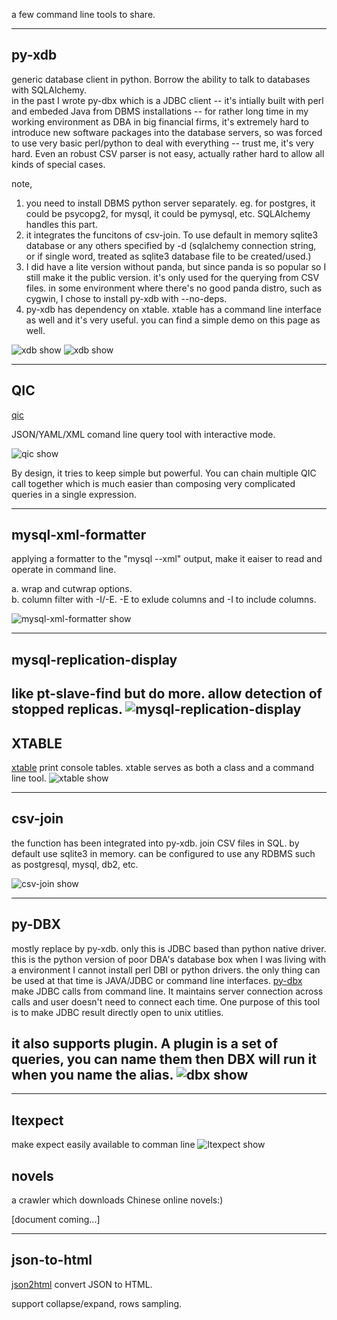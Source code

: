 a few command line tools to share. 

----

## py-xdb
generic database client in python.  Borrow the ability to talk to databases with SQLAlchemy.  
in the past I wrote py-dbx which is a JDBC client -- it's intially built with perl and embeded Java from DBMS installations -- for rather long time in my working environment as DBA in big financial firms, it's extremely hard to introduce new software packages into the database servers, so was forced to use very basic perl/python to deal with everything -- trust me, it's very hard.  Even an robust CSV parser is not easy, actually rather hard to allow all kinds of special cases.

note, 
1. you need to install DBMS python server separately. eg. for postgres, it could be psycopg2, for mysql, it could be pymysql, etc.  SQLAlchemy handles this part.
2. it integrates the funcitons of csv-join.  To use default in memory sqlite3 database or any others specified by -d (sqlalchemy connection string, or if single word, treated as sqlite3 database file to be created/used.)
3. I did have a lite version without panda, but since panda is so popular so I still make it the public version.  it's only used for the querying from CSV files.  in some environment where there's no good panda distro, such as cygwin, I chose to install py-xdb with --no-deps. 
4. py-xdb has dependency on xtable. xtable has a command line interface as well and it's very useful. you can find a simple demo on this page as well.

![xdb show](/assets/images/xdb.gif)
![xdb show](/assets/images/xdb2.gif)

----

## QIC
[qic](https://walkerever.github.io/qic)

JSON/YAML/XML comand line query tool with interactive mode.

![qic show](/assets/images/qic.show.gif)

By design, it tries to keep simple but powerful.  You can chain multiple QIC call together which is much easier than composing very complicated queries in a single expression.  

----

## mysql-xml-formatter
applying a formatter to the "mysql --xml" output, make it eaiser to read and operate in command line. 

a.  wrap and cutwrap options. \
b.  column filter with -I/-E.   -E to exlude columns and -I to include columns.  

![mysql-xml-formatter show](/assets/images/mysql-xml-formatter.gif)


-----


## mysql-replication-display
like pt-slave-find but do more.  allow detection of stopped replicas.
![mysql-replication-display](/assets/images/mysql_repl_display.gif)
-----


## XTABLE
[xtable](https://walkerever.github.io/xtable)
print console tables. xtable serves as both a class and a command line tool.
![xtable show](/assets/images/xtable.gif)

----
## csv-join 
the function has been integrated into py-xdb.
join CSV files in SQL. by default use sqlite3 in memory. can be configured to use any RDBMS such as postgresql, mysql, db2, etc.

![csv-join show](/assets/images/csvjoin.gif)

----

## py-DBX 
mostly replace by py-xdb. only this is JDBC based than python native driver. this is the python version of poor DBA's database box when I was living with a environment I cannot install perl DBI or python drivers. the only thing can be used at that time is JAVA/JDBC or command line interfaces.
[py-dbx](https://walkerever.github.io/py-dbx)
make JDBC calls from command line. It maintains server connection across calls and user doesn't need to connect each time.  One purpose of this tool is to make JDBC result directly open to unix utitlies.  

it also supports plugin. A plugin is a set of queries, you can name them then DBX will run it when you name the alias.
![dbx show](/assets/images/dbx.gif)
----

----

## ltexpect
make expect easily available to comman line
![ltexpect show](/assets/images/ltexpect.gif)


## novels
a crawler which downloads Chinese online novels:)  

[document coming...]


----
## json-to-html
[json2html](https://walkerever.github.io/json2html)
convert JSON to HTML.

support collapse/expand, rows sampling.
